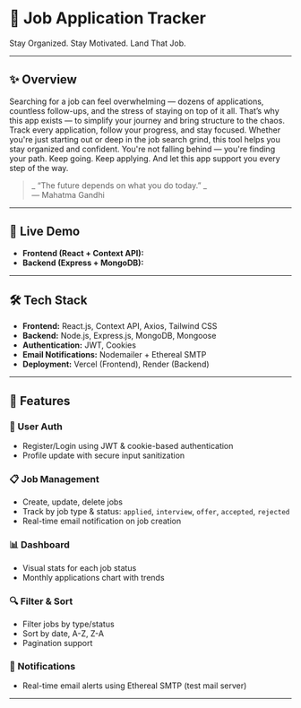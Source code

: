 # 💼 Job Application Tracker


Stay Organized. Stay Motivated. Land That Job.

---

## ✨ Overview

Searching for a job can feel overwhelming — dozens of applications, countless follow-ups, and the stress of staying on top of it all. That’s why this app exists — to simplify your journey and bring structure to the chaos. Track every application, follow your progress, and stay focused. Whether you're just starting out or deep in the job search grind, this tool helps you stay organized and confident. You're not falling behind — you're finding your path. Keep going. Keep applying. And let this app support you every step of the way. 

> _ “The future depends on what you do today.” _  
> —  Mahatma Gandhi

---

## 🚀 Live Demo

- **Frontend (React + Context API):** 
- **Backend (Express + MongoDB):** 

---

## 🛠 Tech Stack

- **Frontend:** React.js, Context API, Axios, Tailwind CSS
- **Backend:** Node.js, Express.js, MongoDB, Mongoose
- **Authentication:** JWT, Cookies
- **Email Notifications:** Nodemailer + Ethereal SMTP
- **Deployment:** Vercel (Frontend), Render (Backend)

---

## 🧩 Features

### 👤 User Auth
- Register/Login using JWT & cookie-based authentication
- Profile update with secure input sanitization

### 📋 Job Management
- Create, update, delete jobs
- Track by job type & status: `applied`, `interview`, `offer`, `accepted`, `rejected`
- Real-time email notification on job creation

### 📊 Dashboard
- Visual stats for each job status
- Monthly applications chart with trends

### 🔍 Filter & Sort
- Filter jobs by type/status
- Sort by date, A-Z, Z-A
- Pagination support

### 🔔 Notifications
- Real-time email alerts using Ethereal SMTP (test mail server)

---


